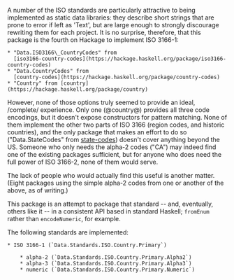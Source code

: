 A number of the ISO standards are particularly attractive to being implemented
as static data libraries: they describe short strings that are prone to error
if left as 'Text', but are large enough to strongly discourage rewriting them
for each project.  It is no surprise, therefore, that this package is the
fourth on Hackage to implement ISO 3166-1:

    * "Data.ISO3166\_CountryCodes" from
      [iso3166-country-codes](https://hackage.haskell.org/package/iso3166-country-codes)
    * "Data.CountryCodes" from
      [country-codes](https://hackage.haskell.org/package/country-codes)
    * "Country" from [country](https://hackage.haskell.org/package/country)

However, none of those options truly seemed to provide an ideal, /complete/
experience.  Only one (@country@) provides all three code encodings, but it
doesn't expose constructors for pattern matching.  None of them implement the
other two parts of ISO 3166 (region codes, and historic countries), and the
only package that makes an effort to do so ("Data.StateCodes" from
[state-codes](https://hackage.haskell.org/package/state-codes)) doesn't cover
anything beyond the US.  Someone who only needs the alpha-2 codes ("CA") may
indeed find one of the existing packages sufficient, but for anyone who does
need the full power of ISO 3166-2, none of them would serve.

The lack of people who would actually find this useful is another matter.
(Eight packages using the simple alpha-2 codes from one or another of the
above, as of writing.)

This package is an attempt to package that standard -- and, eventually, others
like it -- in a consistent API based in standard Haskell; `fromEnum` rather
than `encodeNumeric`, for example.

The following standards are implemented:

    * ISO 3166-1 (`Data.Standards.ISO.Country.Primary`)

        * alpha-2 (`Data.Standards.ISO.Country.Primary.Alpha2`)
        * alpha-3 (`Data.Standards.ISO.Country.Primary.Alpha3`)
        * numeric (`Data.Standards.ISO.Country.Primary.Numeric`)
